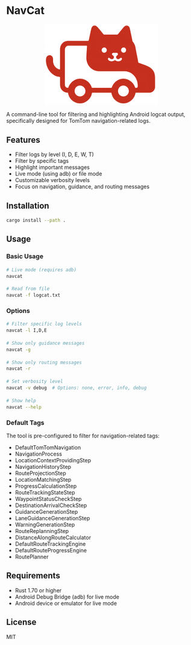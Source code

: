 # NavCat

<div align="center">
  <img src="navcat.png" width="300">
</div>

A command-line tool for filtering and highlighting Android logcat output, specifically designed for TomTom navigation-related logs.

## Features

- Filter logs by level (I, D, E, W, T)
- Filter by specific tags
- Highlight important messages
- Live mode (using adb) or file mode
- Customizable verbosity levels
- Focus on navigation, guidance, and routing messages

## Installation

```bash
cargo install --path .
```

## Usage

### Basic Usage

```bash
# Live mode (requires adb)
navcat

# Read from file
navcat -f logcat.txt
```

### Options

```bash
# Filter specific log levels
navcat -l I,D,E

# Show only guidance messages
navcat -g

# Show only routing messages
navcat -r

# Set verbosity level
navcat -v debug  # Options: none, error, info, debug

# Show help
navcat --help
```

### Default Tags

The tool is pre-configured to filter for navigation-related tags:
- DefaultTomTomNavigation
- NavigationProcess
- LocationContextProvidingStep
- NavigationHistoryStep
- RouteProjectionStep
- LocationMatchingStep
- ProgressCalculationStep
- RouteTrackingStateStep
- WaypointStatusCheckStep
- DestinationArrivalCheckStep
- GuidanceGenerationStep
- LaneGuidanceGenerationStep
- WarningGenerationStep
- RouteReplanningStep
- DistanceAlongRouteCalculator
- DefaultRouteTrackingEngine
- DefaultRouteProgressEngine
- RoutePlanner

## Requirements

- Rust 1.70 or higher
- Android Debug Bridge (adb) for live mode
- Android device or emulator for live mode

## License

MIT
